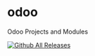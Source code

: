 # odoo
Odoo Projects and Modules

[![Github All Releases](https://img.shields.io/github/downloads/noxatech/odoo/total.svg)]()
